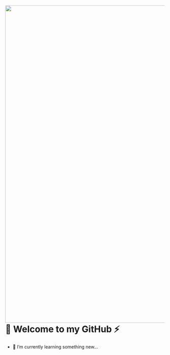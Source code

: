 # <img src = "https://media.giphy.com/media/2IudUHdI075HL02Pkk/giphy.gif" width ="1000"/> 🔭 Welcome to my GitHub ⚡

- 🌱 I’m currently learning something new...

<!--
**JaenR18/JaenR18** is a ✨ _special_ ✨ repository because its `README.md` (this file) appears on your GitHub profile.

Here are some ideas to get you started:

- 🔭 I’m currently working on ...
- 🌱 I’m currently learning ...
- 👯 I’m looking to collaborate on ...
- 🤔 I’m looking for help with ...
- 💬 Ask me about ...
- 📫 How to reach me: ...
- 😄 Pronouns: ...
- ⚡ Fun fact: ...
-->


